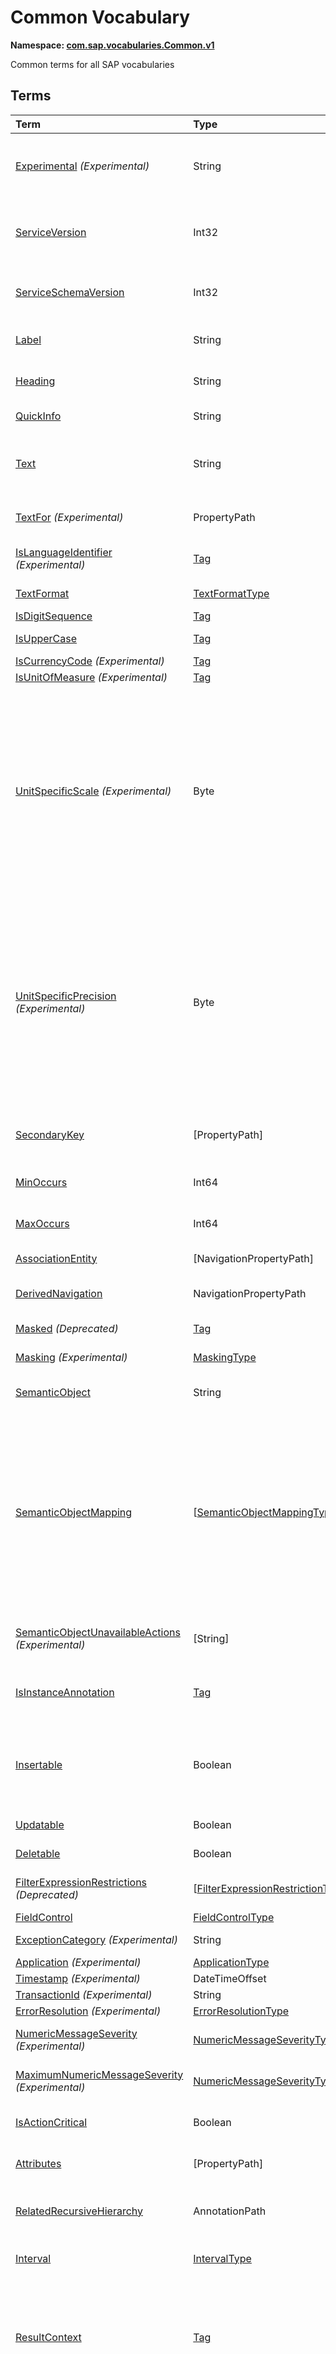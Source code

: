 # Common Vocabulary
**Namespace: [com.sap.vocabularies.Common.v1](Common.xml)**

Common terms for all SAP vocabularies


## Terms

Term|Type|Description
:---|:---|:----------
[Experimental](Common.xml#L34) *(Experimental)*|String|<a name="Experimental"></a>Terms, types, and properties annotated with this term are experimental and can be changed or removed any time without prior warning
[ServiceVersion](Common.xml#L42)|Int32|<a name="ServiceVersion"></a>1 for first version of a service, incremented when schema changes incompatibly and service is published with a different URI
[ServiceSchemaVersion](Common.xml#L46)|Int32|<a name="ServiceSchemaVersion"></a>0 for first schema version within a service version, incremented when schema changes compatibly
[Label](Common.xml#L52)|String|<a name="Label"></a>A short, human-readable text suitable for labels and captions in UIs
[Heading](Common.xml#L57)|String|<a name="Heading"></a>A short, human-readable text suitable for column headings in UIs
[QuickInfo](Common.xml#L62)|String|<a name="QuickInfo"></a>A short, human-readable text suitable for tool tips in UIs
[Text](Common.xml#L67)|String|<a name="Text"></a>A descriptive text for values of the annotated property. Value MUST be a dynamic expression when used as metadata annotation.
[TextFor](Common.xml#L73) *(Experimental)*|PropertyPath|<a name="TextFor"></a>The annotated property contains a descriptive text for values of the referenced property.
[IsLanguageIdentifier](Common.xml#L80) *(Experimental)*|[Tag](https://github.com/oasis-tcs/odata-vocabularies/blob/master/vocabularies/Org.OData.Core.V1.md#Tag)|<a name="IsLanguageIdentifier"></a>An identifier to distinguish multiple texts in different languages for the same entity
[TextFormat](Common.xml#L86)|[TextFormatType](#TextFormatType)|<a name="TextFormat"></a>Human-readable text that may contain formatting information
[IsDigitSequence](Common.xml#L146)|[Tag](https://github.com/oasis-tcs/odata-vocabularies/blob/master/vocabularies/Org.OData.Core.V1.md#Tag)|<a name="IsDigitSequence"></a>Contains only digits
[IsUpperCase](Common.xml#L151)|[Tag](https://github.com/oasis-tcs/odata-vocabularies/blob/master/vocabularies/Org.OData.Core.V1.md#Tag)|<a name="IsUpperCase"></a>Contains just uppercase characters
[IsCurrencyCode](Common.xml#L156) *(Experimental)*|[Tag](https://github.com/oasis-tcs/odata-vocabularies/blob/master/vocabularies/Org.OData.Core.V1.md#Tag)|<a name="IsCurrencyCode"></a>Contains a currency code
[IsUnitOfMeasure](Common.xml#L162) *(Experimental)*|[Tag](https://github.com/oasis-tcs/odata-vocabularies/blob/master/vocabularies/Org.OData.Core.V1.md#Tag)|<a name="IsUnitOfMeasure"></a>Contains a unit of measure
[UnitSpecificScale](Common.xml#L168) *(Experimental)*|Byte|<a name="UnitSpecificScale"></a>The number of fractional decimal digits of a currency amount or measured quantity<p>The annotated property contains a currency code or unit of measure, and the annotation value specifies the default scale of numeric values with that currency code or unit of measure. Can be used in e.g. a list of available currency codes or units of measure, or a list of measuring devices to specify the number of fractional digits captured by that device.</p>
[UnitSpecificPrecision](Common.xml#L176) *(Experimental)*|Byte|<a name="UnitSpecificPrecision"></a>The number of significant decimal digits of a currency amount or measured quantity<p>The annotated property contains a currency code or unit of measure, and the annotation value specifies the default precision of numeric values with that currency code or unit of measure. Can be used in e.g. a list of available currency codes or units of measure, or a list of measuring devices to specify the number of significant digits captured by that device.</p>
[SecondaryKey](Common.xml#L184)|\[PropertyPath\]|<a name="SecondaryKey"></a>The listed properties form a secondary key. Multiple secondary keys are possible using different qualifiers.
[MinOccurs](Common.xml#L189)|Int64|<a name="MinOccurs"></a>The annotated set or collection contains at least this number of items
[MaxOccurs](Common.xml#L193)|Int64|<a name="MaxOccurs"></a>The annotated set or collection contains at most this number of items
[AssociationEntity](Common.xml#L197)|\[NavigationPropertyPath\]|<a name="AssociationEntity"></a>Entity representing an n:m association with attributes
[DerivedNavigation](Common.xml#L204)|NavigationPropertyPath|<a name="DerivedNavigation"></a>Shortcut for a multi-segment navigation, contains the long path with all its segments
[Masked](Common.xml#L210) *(Deprecated)*|[Tag](https://github.com/oasis-tcs/odata-vocabularies/blob/master/vocabularies/Org.OData.Core.V1.md#Tag)|<a name="Masked"></a>Use term Common.Masking instead
[Masking](Common.xml#L225) *(Experimental)*|[MaskingType](#MaskingType)|<a name="Masking"></a>Property contains sensitive data that should be masked on UIs
[SemanticObject](Common.xml#L242)|String|<a name="SemanticObject"></a>Name of the Semantic Object represented as this entity type or identified by this property
[SemanticObjectMapping](Common.xml#L248)|\[[SemanticObjectMappingType](#SemanticObjectMappingType)\]|<a name="SemanticObjectMapping"></a>Maps properties of the annotated entity type or sibling properties of the annotated property to properties of the Semantic Object<p>If present, only properties explicitly listed in the mapping are used for intent-based navigation. If not present, all properties of the annotated entity set/type or all sibling properties of the annotated property are used for intent-based navigation.</p>
[SemanticObjectUnavailableActions](Common.xml#L267) *(Experimental)*|\[String\]|<a name="SemanticObjectUnavailableActions"></a>List of actions that are not available in the current state of the instance of the Semantic Object
[IsInstanceAnnotation](Common.xml#L273)|[Tag](https://github.com/oasis-tcs/odata-vocabularies/blob/master/vocabularies/Org.OData.Core.V1.md#Tag)|<a name="IsInstanceAnnotation"></a>Term can also be used as instance annotation; AppliesTo of this term specifies where it can be applied
[Insertable](Common.xml#L278)|Boolean|<a name="Insertable"></a>Specifies whether the service allows to create an entity by sending a POST request to the navigation link URL (in this case the created entity is automatically linked to the entity containing the navigation link)
[Updatable](Common.xml#L285)|Boolean|<a name="Updatable"></a>Specifies whether the annotated entity can be updated
[Deletable](Common.xml#L292)|Boolean|<a name="Deletable"></a>Specifies whether the annotated entity can be deleted
[FilterExpressionRestrictions](Common.xml#L299) *(Deprecated)*|\[[FilterExpressionRestrictionType](#FilterExpressionRestrictionType)\]|<a name="FilterExpressionRestrictions"></a>Use term Capabilities.FilterRestrictions instead
[FieldControl](Common.xml#L327)|[FieldControlType](#FieldControlType)|<a name="FieldControl"></a>Control state of a property
[ExceptionCategory](Common.xml#L349) *(Experimental)*|String|<a name="ExceptionCategory"></a>A machine-readable exception category
[Application](Common.xml#L354) *(Experimental)*|[ApplicationType](#ApplicationType)|<a name="Application"></a>...
[Timestamp](Common.xml#L374) *(Experimental)*|DateTimeOffset|<a name="Timestamp"></a>...
[TransactionId](Common.xml#L379) *(Experimental)*|String|<a name="TransactionId"></a>...
[ErrorResolution](Common.xml#L384) *(Experimental)*|[ErrorResolutionType](#ErrorResolutionType)|<a name="ErrorResolution"></a>Hints for resolving this error
[NumericMessageSeverity](Common.xml#L402) *(Experimental)*|[NumericMessageSeverityType](#NumericMessageSeverityType)|<a name="NumericMessageSeverity"></a>Classifies an end-user message as info, success, warning, or error
[MaximumNumericMessageSeverity](Common.xml#L407) *(Experimental)*|[NumericMessageSeverityType](#NumericMessageSeverityType)|<a name="MaximumNumericMessageSeverity"></a>The maximum severity of all end-user messages attached to an entity
[IsActionCritical](Common.xml#L437)|Boolean|<a name="IsActionCritical"></a>Criticality of the function or action to enforce a warning or similar before it's executed
[Attributes](Common.xml#L442)|\[PropertyPath\]|<a name="Attributes"></a>Attributes related to this property, which may occur in denormalized entity types
[RelatedRecursiveHierarchy](Common.xml#L447)|AnnotationPath|<a name="RelatedRecursiveHierarchy"></a>A recursive hierarchy related to this property. The annotation path must end in Aggregation.RecursiveHierarchy.
[Interval](Common.xml#L452)|[IntervalType](#IntervalType)|<a name="Interval"></a>An interval with lower and upper boundaries described by two properties
[ResultContext](Common.xml#L470)|[Tag](https://github.com/oasis-tcs/odata-vocabularies/blob/master/vocabularies/Org.OData.Core.V1.md#Tag)|<a name="ResultContext"></a>The annotated entity type has one or more containment navigation properties. An instance of the annotated entity type provides the context required for determining the target entity sets reached by these containment navigation properties.
[ValueList](Common.xml#L480)|[ValueListType](#ValueListType)|<a name="ValueList"></a>Specifies how to get a list of acceptable values for a property or parameter<p>The value list can be based on user input that is passed in the value list request. The value list can be used for type-ahead and classical pick lists.</p>
[ValueListWithFixedValues](Common.xml#L537)|[Tag](https://github.com/oasis-tcs/odata-vocabularies/blob/master/vocabularies/Org.OData.Core.V1.md#Tag)|<a name="ValueListWithFixedValues"></a>If specified as true, there's only one value list mapping and its value list consists of a small number of fixed values
[ValueListReferences](Common.xml#L542)|\[URL\]|<a name="ValueListReferences"></a>A list of URLs of CSDL documents containing value list mappings for this parameter or property
[ValueListMapping](Common.xml#L548)|[ValueListMappingType](#ValueListMappingType)|<a name="ValueListMapping"></a>Specifies the mapping between data service properties and value list properties<p>The value list can be filtered based on user input. It can be used for type-ahead and classical pick lists. There may be many alternative mappings with different qualifiers.</p>
[IsCalendarYear](Common.xml#L613)|[Tag](https://github.com/oasis-tcs/odata-vocabularies/blob/master/vocabularies/Org.OData.Core.V1.md#Tag)|<a name="IsCalendarYear"></a>Property encodes a year number as string following the logical pattern (-?)YYYY(Y*) consisting of an optional minus sign for years B.C. followed by at least four digits. The string matches the regex pattern -?([1-9][0-9]{3,}\|0[0-9]{3})
[IsCalendarHalfyear](Common.xml#L622)|[Tag](https://github.com/oasis-tcs/odata-vocabularies/blob/master/vocabularies/Org.OData.Core.V1.md#Tag)|<a name="IsCalendarHalfyear"></a>Property encodes a halfyear number as string following the logical pattern H consisting of a single digit. The string matches the regex pattern [1-2]
[IsCalendarQuarter](Common.xml#L631)|[Tag](https://github.com/oasis-tcs/odata-vocabularies/blob/master/vocabularies/Org.OData.Core.V1.md#Tag)|<a name="IsCalendarQuarter"></a>Property encodes a calendar quarter number as string following the logical pattern Q consisting of a single digit. The string matches the regex pattern [1-4]
[IsCalendarMonth](Common.xml#L640)|[Tag](https://github.com/oasis-tcs/odata-vocabularies/blob/master/vocabularies/Org.OData.Core.V1.md#Tag)|<a name="IsCalendarMonth"></a>Property encodes a calendar month number as string following the logical pattern MM consisting of two digits. The string matches the regex pattern 0[1-9]\|1[0-2]
[IsCalendarWeek](Common.xml#L649)|[Tag](https://github.com/oasis-tcs/odata-vocabularies/blob/master/vocabularies/Org.OData.Core.V1.md#Tag)|<a name="IsCalendarWeek"></a>Property encodes a calendar week number as string following the logical pattern WW consisting of two digits. The string matches the regex pattern 0[1-9]\|[1-4][0-9]\|5[2-3]
[IsDayOfCalendarMonth](Common.xml#L658)|[Tag](https://github.com/oasis-tcs/odata-vocabularies/blob/master/vocabularies/Org.OData.Core.V1.md#Tag)|<a name="IsDayOfCalendarMonth"></a>Day number relative to a calendar month. Valid values are between 1 and 31.
[IsDayOfCalendarYear](Common.xml#L666)|[Tag](https://github.com/oasis-tcs/odata-vocabularies/blob/master/vocabularies/Org.OData.Core.V1.md#Tag)|<a name="IsDayOfCalendarYear"></a>Day number relative to a calendar year. Valid values are between 1 and 366.
[IsCalendarYearHalfyear](Common.xml#L674)|[Tag](https://github.com/oasis-tcs/odata-vocabularies/blob/master/vocabularies/Org.OData.Core.V1.md#Tag)|<a name="IsCalendarYearHalfyear"></a>Property encodes a calendar year and halfyear as string following the logical pattern (-?)YYYY(Y*)H consisting of an optional minus sign for years B.C. followed by at least five digits, where the last digit represents the halfyear. The string matches the regex pattern -?([1-9][0-9]{3,}\|0[0-9]{3})[1-2]
[IsCalendarYearQuarter](Common.xml#L684)|[Tag](https://github.com/oasis-tcs/odata-vocabularies/blob/master/vocabularies/Org.OData.Core.V1.md#Tag)|<a name="IsCalendarYearQuarter"></a>Property encodes a calendar year and quarter as string following the logical pattern (-?)YYYY(Y*)Q consisting of an optional minus sign for years B.C. followed by at least five digits, where the last digit represents the quarter. The string matches the regex pattern -?([1-9][0-9]{3,}\|0[0-9]{3})[1-4]
[IsCalendarYearMonth](Common.xml#L694)|[Tag](https://github.com/oasis-tcs/odata-vocabularies/blob/master/vocabularies/Org.OData.Core.V1.md#Tag)|<a name="IsCalendarYearMonth"></a>Property encodes a calendar year and month as string following the logical pattern (-?)YYYY(Y*)MM consisting of an optional minus sign for years B.C. followed by at least six digits, where the last two digits represent the months January to December. The string matches the regex pattern -?([1-9][0-9]{3,}\|0[0-9]{3})(0[1-9]\|1[0-2])
[IsCalendarYearWeek](Common.xml#L704)|[Tag](https://github.com/oasis-tcs/odata-vocabularies/blob/master/vocabularies/Org.OData.Core.V1.md#Tag)|<a name="IsCalendarYearWeek"></a>Property encodes a calendar year and week as string following the logical pattern (-?)YYYY(Y*)WW consisting of an optional minus sign for years B.C. followed by at least six digits, where the last two digits represent week number in the year. The string matches the regex pattern -?([1-9][0-9]{3,}\|0[0-9]{3})(0[1-9]\|[1-4][0-9]\|5[2-3])
[IsCalendarDate](Common.xml#L714)|[Tag](https://github.com/oasis-tcs/odata-vocabularies/blob/master/vocabularies/Org.OData.Core.V1.md#Tag)|<a name="IsCalendarDate"></a>Property encodes a calendar date: year, month and day as string following the logical pattern (-?)YYYY(Y*)MMDD consisting of an optional minus sign for years B.C. followed by at least eight digits, where the last four digits represent the months January to December (MM) and the day of the month (DD). The string matches the regex pattern -?([1-9][0-9]{3,}\|0[0-9]{3})(0[1-9]\|1[0-2])(0[1-9]\|[12][0-9]\|3[01]) The regex pattern does not reflect the additional constraint for "Day-of-month Values": The day value must be no more than 30 if month is one of 04, 06, 09, or 11, no more than 28 if month is 02 and year is not divisible by 4, or is divisible by 100 but not by 400, and no more than 29 if month is 02 and year is divisible by 400, or by 4 but not by 100.
[IsFiscalYear](Common.xml#L731)|[Tag](https://github.com/oasis-tcs/odata-vocabularies/blob/master/vocabularies/Org.OData.Core.V1.md#Tag)|<a name="IsFiscalYear"></a>Property encodes a fiscal year number as string following the logical pattern YYYY(Y*) consisting of at least four digits. The string matches the regex pattern [1-9][0-9]{3,}
[IsFiscalPeriod](Common.xml#L740)|[Tag](https://github.com/oasis-tcs/odata-vocabularies/blob/master/vocabularies/Org.OData.Core.V1.md#Tag)|<a name="IsFiscalPeriod"></a>Property encodes a fiscal period as string following the logical pattern PPP consisting of three digits. The string matches the regex pattern [0-9]{3}
[IsFiscalYearPeriod](Common.xml#L749)|[Tag](https://github.com/oasis-tcs/odata-vocabularies/blob/master/vocabularies/Org.OData.Core.V1.md#Tag)|<a name="IsFiscalYearPeriod"></a>Property encodes a fiscal year and period as string following the logical pattern YYYY(Y*)PPP consisting of at least seven digits, where the last three digits represent the fiscal period in the year. The string matches the regex pattern ([1-9][0-9]{3,})([0-9]{3})
[IsFiscalYearVariant](Common.xml#L759)|[Tag](https://github.com/oasis-tcs/odata-vocabularies/blob/master/vocabularies/Org.OData.Core.V1.md#Tag)|<a name="IsFiscalYearVariant"></a>Property encodes a fiscal year variant
[MutuallyExclusiveTerm](Common.xml#L767)|[Tag](https://github.com/oasis-tcs/odata-vocabularies/blob/master/vocabularies/Org.OData.Core.V1.md#Tag)|<a name="MutuallyExclusiveTerm"></a>Only one term of the group identified with the Qualifier attribute can be applied
[DraftRoot](Common.xml#L774)|[DraftRootType](#DraftRootType)|<a name="DraftRoot"></a>Root entities of business documents that support the draft pattern
[DraftNode](Common.xml#L792)|[DraftNodeType](#DraftNodeType)|<a name="DraftNode"></a>Entities in this set are parts of business documents that support the draft pattern
[DraftActivationVia](Common.xml#L816)|\[[SimpleIdentifier](#SimpleIdentifier)\]|<a name="DraftActivationVia"></a>Draft entities in this set are indirectly activated via draft entities in the referenced entity sets
[SemanticKey](Common.xml#L829)|\[PropertyPath\]|<a name="SemanticKey"></a>The listed properties form the semantic key, i.e. they are unique modulo IsActiveEntity
[SideEffects](Common.xml#L834)|[SideEffectsType](#SideEffectsType)|<a name="SideEffects"></a>Describes side-effects of modification operations
[DerivedDefaultValue](Common.xml#L935)|String|<a name="DerivedDefaultValue"></a>Function import to derive a default value for the property from a given context.<p>             Function import has two parameters of complex types:<br/>            - `parameters`, a structure resembling the entity type the parameter entity set related to the entity set of the annotated property<br/>            - `properties`, a structure resembling the type of the entity set of the annotated property<br/>            The return type must be of the same type as the annotated property.<br/>            Arguments passed to the function import are used as context for deriving the default value.              The function import returns this default value, or null in case such a value could not be determined.           </p>
[FilterDefaultValue](Common.xml#L956)|PrimitiveType|<a name="FilterDefaultValue"></a>A default value for the property to be used in filter expressions.
[FilterDefaultValueHigh](Common.xml#L960) *(Experimental)*|PrimitiveType|<a name="FilterDefaultValueHigh"></a>A default upper limit for the property to be used in 'less than or equal' filter expressions.
[DerivedFilterDefaultValue](Common.xml#L967)|String|<a name="DerivedFilterDefaultValue"></a>Function import to derive a default value for the property from a given context in order to use it in filter expressions.<p>             Function import has two parameters of complex types:<br/>            - `parameters`, a structure resembling the entity type the parameter             entity set related to the entity set of the annotated property<br/>            - `properties`, a structure resembling the             type of the entity set of the annotated property<br/>            The return type must be of the same type as the annotated             property.<br/>            Arguments passed to the function import are used as context for deriving the default value.             The function import returns this default value, or null in case such a value could not be determined.           </p>
[SortOrder](Common.xml#L991)|\[[SortOrderType](#SortOrderType)\]|<a name="SortOrder"></a>List of sort criteria<p>The items of the annotated entity set or the items of the            collection of the annotated entity type are sorted by the first entry of the SortOrder collection.            Items with same value for this first sort criteria are sorted by the second entry of the SortOrder collection, and so on. </p>
[RecursiveHierarchy](Common.xml#L1023)|[RecursiveHierarchyType](#RecursiveHierarchyType)|<a name="RecursiveHierarchy"></a>Defines a recursive hierarchy.
[CreatedAt](Common.xml#L1055)|DateTimeOffset|<a name="CreatedAt"></a>Creation timestamp
[CreatedBy](Common.xml#L1059)|[UserID](#UserID)|<a name="CreatedBy"></a>First editor
[ChangedAt](Common.xml#L1063)|DateTimeOffset|<a name="ChangedAt"></a>Last modification timestamp
[ChangedBy](Common.xml#L1067)|[UserID](#UserID)|<a name="ChangedBy"></a>Last editor

## <a name="TextFormatType"></a>[TextFormatType](Common.xml#L90)


Member|Value|Description
:-----|----:|:----------
[plain](Common.xml#L91)|0|Plain text, line breaks represented as the character 0x0A
[html](Common.xml#L94)|1|Plain text with markup that can validly appear directly within an HTML DIV element

## <a name="MaskingType"></a>[MaskingType](Common.xml#L229) *(Experimental)*
Describes masking behavior for sensitive data

Property|Type|Description
:-------|:---|:----------
[Value](Common.xml#L232)|PrimitiveType|Replacement value that should be visible on a UI instead of the actual value of the masked property
[Always](Common.xml#L236)|Boolean|If false, the property value is initially masked and can be unmasked on user interaction

## <a name="SemanticObjectMappingType"></a>[SemanticObjectMappingType](Common.xml#L254)
Maps a property of the annotated entity type or a sibling property of the annotated property to a property of the Semantic Object

Property|Type|Description
:-------|:---|:----------
[LocalProperty](Common.xml#L257)|PropertyPath|Path to a local property that provides the value for the Semantic Object property
[SemanticObjectProperty](Common.xml#L261)|String|Name of the Semantic Object property

## <a name="FilterExpressionRestrictionType"></a>[FilterExpressionRestrictionType](Common.xml#L310)


Property|Type|Description
:-------|:---|:----------
[Property](Common.xml#L311)|PropertyPath|
[AllowedExpressions](Common.xml#L312)|[FilterExpressionType](#FilterExpressionType)|

## <a name="FilterExpressionType"></a>[FilterExpressionType](Common.xml#L314)


Member|Value|Description
:-----|----:|:----------
[SingleValue](Common.xml#L315)|0|a single 'eq' clause
[MultiValue](Common.xml#L318)|1|one or more 'eq' clauses, separated by 'or'
[SingleInterval](Common.xml#L321)|2|at most one 'ge' and one 'le' clause, separated by 'and', alternatively a single 'eq' clause

## <a name="FieldControlType"></a>[FieldControlType](Common.xml#L331)


Member|Value|Description
:-----|----:|:----------
[Mandatory](Common.xml#L332)|7|Property must have a non-null value
[Optional](Common.xml#L335)|3|Property may have a value or be null
[ReadOnly](Common.xml#L338)|1|Property value cannot be changed
[Inapplicable](Common.xml#L341)|0|Property has no meaning in the current entity state
[Hidden](Common.xml#L344)|0|Deprecated synonymn for Inapplicable, do not use

## <a name="ApplicationType"></a>[ApplicationType](Common.xml#L359) *(Experimental)*


Property|Type|Description
:-------|:---|:----------
[Component](Common.xml#L361)|String|Software component of service implementation
[ServiceRepository](Common.xml#L364)|String|...
[ServiceId](Common.xml#L367)|String|...
[ServiceVersion](Common.xml#L370)|String|...

## <a name="ErrorResolutionType"></a>[ErrorResolutionType](Common.xml#L389) *(Experimental)*


Property|Type|Description
:-------|:---|:----------
[Analysis](Common.xml#L391)|String|Short hint on how to analyze this error
[Note](Common.xml#L394)|String|Note for error resolution
[AdditionalNote](Common.xml#L397)|String|Additional note for error resolution

## <a name="NumericMessageSeverityType"></a>[NumericMessageSeverityType](Common.xml#L412) *(Experimental)*
**Type:** Byte

Classifies an end-user message as info, success, warning, or error

Allowed Value|Description
:------------|:----------
[1](Common.xml#L417)|Success - no action required
[2](Common.xml#L421)|Information - no action required
[3](Common.xml#L425)|Warning - action may be required
[4](Common.xml#L429)|Error - action is required

## <a name="IntervalType"></a>[IntervalType](Common.xml#L455)


Property|Type|Description
:-------|:---|:----------
[LowerBoundary](Common.xml#L456)|PropertyPath|Property holding the lower interval boundary
[LowerBoundaryIncluded](Common.xml#L459)|Boolean|The lower boundary value is included in the interval
[UpperBoundary](Common.xml#L462)|PropertyPath|Property holding the upper interval boundary
[UpperBoundaryIncluded](Common.xml#L465)|Boolean|The upper boundary value is included in the interval

## <a name="ValueListType"></a>[ValueListType](Common.xml#L485)


Property|Type|Description
:-------|:---|:----------
[Label](Common.xml#L501)|String|Headline for value list, fallback is the label of the property or parameter
[CollectionPath](Common.xml#L506)|String|Resource path of an OData collection with possible values, relative to CollectionRoot
[CollectionRoot](Common.xml#L510)|String|Service root of the value list collection; not specified means local to the document containing the annotation
[SearchSupported](Common.xml#L514)|Boolean|Value list supports the $search query option<p>The value of the target property is used as the search expression instead of in $filter</p>
[PresentationVariantQualifier](Common.xml#L519)|[SimpleIdentifier](#SimpleIdentifier)|Alternative representation of a value help, e.g. as a bar chart<p>Qualifier for annotation with term com.sap.vocabularies.UI.v1.PresentationVariant on the entity set identified via CollectionPath</p>
[SelectionVariantQualifier](Common.xml#L524) *(Experimental)*|[SimpleIdentifier](#SimpleIdentifier)|Optional combination of parameters and filters to query the value help entity set<p>Qualifier for annotation with term com.sap.vocabularies.UI.v1.SelectionVariant on the entity set identified via CollectionPath</p>
[Parameters](Common.xml#L531)|\[[ValueListParameter](#ValueListParameter)\]|Instructions on how to construct the value list request and consume response properties

## <a name="ValueListMappingType"></a>[ValueListMappingType](Common.xml#L554)


Property|Type|Description
:-------|:---|:----------
[Label](Common.xml#L555)|String|Headline for value list, fallback is the label of the property or parameter
[CollectionPath](Common.xml#L560)|String|Resource path of an OData collection with possible values, relative to the document containing the value list mapping
[PresentationVariantQualifier](Common.xml#L564)|[SimpleIdentifier](#SimpleIdentifier)|Alternative representation of a value help, e.g. as a bar chart<p>Qualifier for annotation with term com.sap.vocabularies.UI.v1.PresentationVariant on the value list entity set identified via CollectionPath in the ValueListReference annotation</p>
[SelectionVariantQualifier](Common.xml#L569) *(Experimental)*|[SimpleIdentifier](#SimpleIdentifier)|Optional combination of parameters and filters to query the value help entity set<p>Qualifier for annotation with term com.sap.vocabularies.UI.v1.SelectionVariant on the entity set identified via CollectionPath</p>
[Parameters](Common.xml#L576)|\[[ValueListParameter](#ValueListParameter)\]|Instructions on how to construct the value list request and consume response properties

## <a name="ValueListParameter"></a>[*ValueListParameter*](Common.xml#L582)


**Derived Types:**
- [ValueListParameterIn](#ValueListParameterIn)
- [ValueListParameterInOut](#ValueListParameterInOut)
- [ValueListParameterOut](#ValueListParameterOut)
- [ValueListParameterDisplayOnly](#ValueListParameterDisplayOnly)
- [ValueListParameterFilterOnly](#ValueListParameterFilterOnly)

Property|Type|Description
:-------|:---|:----------
[ValueListProperty](Common.xml#L583)|String|Path to property in response structure. Format is identical to PropertyPath annotations.

## <a name="ValueListParameterIn"></a>[ValueListParameterIn](Common.xml#L588): [ValueListParameter](#ValueListParameter)


Property|Type|Description
:-------|:---|:----------
[*ValueListProperty*](Common.xml#L583)|String|Path to property in response structure. Format is identical to PropertyPath annotations.
[LocalDataProperty](Common.xml#L589)|PropertyPath|Path to property that is used to filter/search the value list

## <a name="ValueListParameterInOut"></a>[ValueListParameterInOut](Common.xml#L593): [ValueListParameter](#ValueListParameter)


Property|Type|Description
:-------|:---|:----------
[*ValueListProperty*](Common.xml#L583)|String|Path to property in response structure. Format is identical to PropertyPath annotations.
[LocalDataProperty](Common.xml#L594)|PropertyPath|Path to property that is used to filter/search the value list or filled from response

## <a name="ValueListParameterOut"></a>[ValueListParameterOut](Common.xml#L599): [ValueListParameter](#ValueListParameter)


Property|Type|Description
:-------|:---|:----------
[*ValueListProperty*](Common.xml#L583)|String|Path to property in response structure. Format is identical to PropertyPath annotations.
[LocalDataProperty](Common.xml#L600)|PropertyPath|Path to property that is filled from response

## <a name="ValueListParameterDisplayOnly"></a>[ValueListParameterDisplayOnly](Common.xml#L604): [ValueListParameter](#ValueListParameter)
Value list property that is not used to fill the edited entity

Property|Type|Description
:-------|:---|:----------
[*ValueListProperty*](Common.xml#L583)|String|Path to property in response structure. Format is identical to PropertyPath annotations.

## <a name="ValueListParameterFilterOnly"></a>[ValueListParameterFilterOnly](Common.xml#L607): [ValueListParameter](#ValueListParameter)
Value list property that is used to filter the value list, not connected to the edited entity

Property|Type|Description
:-------|:---|:----------
[*ValueListProperty*](Common.xml#L583)|String|Path to property in response structure. Format is identical to PropertyPath annotations.

## <a name="DraftRootType"></a>[DraftRootType](Common.xml#L779): [DraftNodeType](#DraftNodeType)


Property|Type|Description
:-------|:---|:----------
[*PreparationAction*](Common.xml#L798)|[QualifiedName](#QualifiedName)|Action that prepares a draft document for later activation
[*ValidationFunction*](Common.xml#L801) *(Deprecated)*|[QualifiedName](#QualifiedName)|Use `PreparationAction` instead which can as a side-effect auto-fill missing information
[ActivationAction](Common.xml#L780)|[QualifiedName](#QualifiedName)|Action that activates a draft document
[EditAction](Common.xml#L783)|[QualifiedName](#QualifiedName)|Action that creates an edit draft
[NewAction](Common.xml#L786)|[QualifiedName](#QualifiedName)|Action that creates a new draft. It may have overloads that allow referencing other business documents that are used to pre-fill the new draft

## <a name="DraftNodeType"></a>[DraftNodeType](Common.xml#L797)


**Derived Types:**
- [DraftRootType](#DraftRootType)

Property|Type|Description
:-------|:---|:----------
[PreparationAction](Common.xml#L798)|[QualifiedName](#QualifiedName)|Action that prepares a draft document for later activation
[ValidationFunction](Common.xml#L801) *(Deprecated)*|[QualifiedName](#QualifiedName)|Use `PreparationAction` instead which can as a side-effect auto-fill missing information

## <a name="SimpleIdentifier"></a>[SimpleIdentifier](Common.xml#L821)
**Type:** String

The SimpleIdentifier of an OData construct in scope

## <a name="QualifiedName"></a>[QualifiedName](Common.xml#L825)
**Type:** String

The QualifiedName of an OData construct in scope

## <a name="SideEffectsType"></a>[SideEffectsType](Common.xml#L837)
Changes to the source properties or source entities may have side-effects on the target properties or entities.

If neither TargetProperties nor TargetEntities are specified, a change to the source property values may have unforeseeable side-effects.
An empty NavigationPropertyPath may be used in TargetEntities to specify that any property of the annotated entity type may be affected.
            
Special case "Actions": here the change trigger is the action invocation, so SourceProperties and SourceEntities have no meaning, 
only TargetProperties and TargetEntities are relevant. They are addressed via the binding parameter of the action.

Property|Type|Description
:-------|:---|:----------
[SourceProperties](Common.xml#L847)|\[PropertyPath\]|Changes to the values of one or more of these properties will affect the targets
[SourceEntities](Common.xml#L851)|\[NavigationPropertyPath\]|Changes to one or more of these entities will affect the targets. An empty path means the annotation target.
[TargetProperties](Common.xml#L855)|\[PropertyPath\]|These properties will be affected if the value of one of the sources changes
[TargetEntities](Common.xml#L859)|\[NavigationPropertyPath\]|These entities will be affected if the value of one of the sources changes. An empty path means the annotation target.
[EffectTypes](Common.xml#L863) *(Deprecated)*|[EffectType](#EffectType)|All side effects are essentially value changes, differentiation not needed. Do not use together with `OnPreparation`.
[OnPreparation](Common.xml#L877) *(Experimental)*|Boolean|This side effect is deferred until invoking the Preparation action

## <a name="EffectType"></a>[EffectType](Common.xml#L882) *(Deprecated)*


Flag Member|Value|Description
:-----|----:|:----------
[ValidationMessage](Common.xml#L892) *(Deprecated)*|1|Use `ValueChange` instead
[ValueChange](Common.xml#L909)|2|The value of a target changes<p>This side effect type declares that changes to source properties or entities may impact the values of any, one or multiple target properties or entities.   Upon modification preparation logic is performed that determines additional values to be stored in the draft document.</p>
[FieldControlChange](Common.xml#L916) *(Deprecated)*|4|Use `ValueChange` instead

## <a name="SortOrderType"></a>[SortOrderType](Common.xml#L999)


Property|Type|Description
:-------|:---|:----------
[Property](Common.xml#L1000)|PropertyPath|Sort property
[Descending](Common.xml#L1003)|Boolean|Sort direction ; default is ascending

## <a name="RecursiveHierarchyType"></a>[RecursiveHierarchyType](Common.xml#L1028)


Property|Type|Description
:-------|:---|:----------
[ExternalNodeKeyProperty](Common.xml#L1029)|PropertyPath|Property holding the external human-readable key identifying the node
[NodeDescendantCountProperty](Common.xml#L1032)|PropertyPath|Property holding the descendant count for a hierarchy node. The descendant count of a node is the number of its descendants in the hierarchy structure of the result considering only those nodes matching any specified $filter and $search. A property holding descendant counts has an integer data type.
[NodeDrillStateProperty](Common.xml#L1040)|PropertyPath|Property holding the drill state of a hierarchy node. The drill state is indicated by one of the following string values: collapsed, expanded, or leaf. For an expanded node, its children are included in the result collection. For a collapsed node, the children are included in the entity set, but they are not part of the result collection. Retrieving them requires a relaxed filter expression or a separate request filtering on the parent node ID with the ID of the collapsed node. A leaf does not have any child in the entity set.

## <a name="UserID"></a>[UserID](Common.xml#L1071)
**Type:** String

User ID
